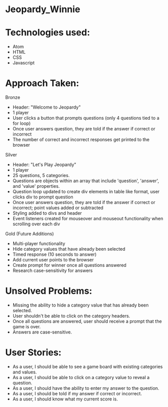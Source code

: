 # Jeopardy_Winnie

# Technologies used:
* Atom
* HTML
* CSS
* Javascript

# Approach Taken:
Bronze
* Header: "Welcome to Jeopardy"
* 1 player
* User clicks a button that prompts questions (only 4 questions tied to a for loop)
* Once user answers question, they are told if the answer if correct or incorrect
* The number of correct and incorrect responses get printed to the browser

Silver
* Header: "Let's Play Jeopardy"
* 1 player
* 25 questions, 5 categories.
* Questions are objects within an array that include 'question', 'answer', and 'value' properties.
* Question loop updated to create div elements in table like format, user clicks div to prompt question
* Once user answers question, they are told if the answer if correct or incorrect; point values added or subtracted
* Styling added to divs and header
* Event listeners created for mouseover and mouseout functionality when scrolling over each div

Gold (Future Additions)
* Multi-player functionality
* Hide category values that have already been selected
* Timed response (10 seconds to answer)
* Add current user points to the browser
* Create prompt for winner once all questions answered
* Research case-sensitivity for answers


# Unsolved Problems:
* Missing the ability to hide a category value that has already been selected.
* User shouldn't be able to click on the category headers.
* Once all questions are answered, user should receive a prompt that the game is over.
* Answers are case-sensitive.

# User Stories:
* As a user, I should be able to see a game board with existing categories and values.
* As a user, I should be able to click on a category value to reveal a question.
* As a user, I should have the ability to enter my answer to the question.
* As a user, I should be told if my answer if correct or incorrect.
* As a user, I should know what my current score is.
